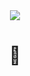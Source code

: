 <div align=center>
<img src="https://capsule-render.vercel.app/api?type=waving&color=2AC1BC" />
<h1 align=center>🦉</h1>
</div>
